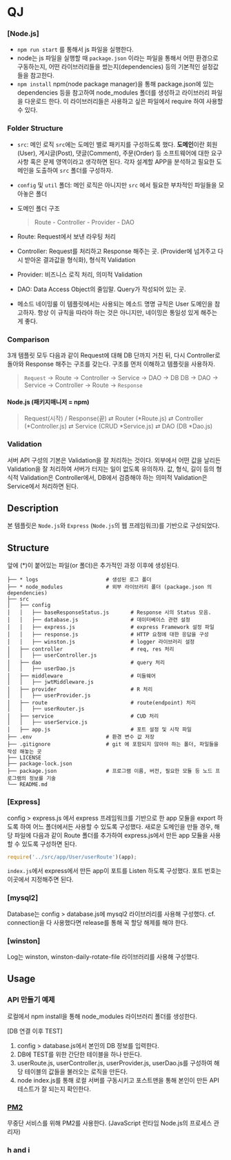 # QJ

### [Node.js]

- `npm run start` 를 통해서 js 파일을 실행한다.
- node는 js 파일을 실행할 때 `package.json` 이라는 파일을 통해서 어떤 환경으로 구동하는지, 어떤 라이브러리들을 썼는지(dependencies) 등의 기본적인 설정값 들을 참고한다.
- `npm install` npm(node package manager)을 통해 package.json에 있는 dependencies 등을 참고하여 node_modules 폴더를 생성하고 라이브러리 파일을 다운로드 한다. 이 라이브러리들은 사용하고 싶은 파일에서 require 하여 사용할 수 있다.

### Folder Structure

- `src`: 메인 로직
  `src`에는 도메인 별로 패키지를 구성하도록 했다. **도메인**이란 회원(User), 게시글(Post), 댓글(Comment), 주문(Order) 등 소프트웨어에 대한 요구사항 혹은 문제 영역이라고 생각하면 된다. 각자 설계할 APP을 분석하고 필요한 도메인을 도출하여 `src` 폴더를 구성하자.
- `config` 및 `util` 폴더: 메인 로직은 아니지만 `src` 에서 필요한 부차적인 파일들을 모아놓은 폴더
- 도메인 폴더 구조
  > Route - Controller - Provider - DAO
- Route: Request에서 보낸 라우팅 처리
- Controller: Request를 처리하고 Response 해주는 곳. (Provider에 넘겨주고 다시 받아온 결과값을 형식화), 형식적 Validation
- Provider: 비즈니스 로직 처리, 의미적 Validation
- DAO: Data Access Object의 줄임말. Query가 작성되어 있는 곳.

- 메소드 네이밍룰
  이 템플릿에서는 사용되는 메소드 명명 규칙은 User 도메인을 참고하자. 항상 이 규칙을 따라야 하는 것은 아니지만, 네이밍은 통일성 있게 해주는 게 좋다.

### Comparison

3개 템플릿 모두 다음과 같이 Request에 대해 DB 단까지 거친 뒤, 다시 Controller로 돌아와 Response 해주는 구조를 갖는다. 구조를 먼저 이해하고 템플릿을 사용하자.

> `Request` -> Route -> Controller -> Service -> DAO -> DB
> DB -> DAO -> Service -> Controller -> Route -> `Response`

#### Node.js (패키지매니저 = npm)

> Request(시작) / Response(끝) ⇄ Router (*Route.js) ⇄ Controller (*Controller.js) ⇄ Service (CRUD *Service.js) ⇄ DAO (DB *Dao.js)

### Validation

서버 API 구성의 기본은 Validation을 잘 처리하는 것이다. 외부에서 어떤 값을 날리든 Validation을 잘 처리하여 서버가 터지는 일이 없도록 유의하자.
값, 형식, 길이 등의 형식적 Validation은 Controller에서,
DB에서 검증해야 하는 의미적 Validation은 Service에서 처리하면 된다.

## Description

본 템플릿은 `Node.js`와 `Express` (`Node.js`의 웹 프레임워크)를 기반으로 구성되었다.

## Structure

앞에 (\*)이 붙어있는 파일(or 폴더)은 추가적인 과정 이후에 생성된다.

```
├── * logs                      # 생성된 로그 폴더
├── * node_modules              # 외부 라이브러리 폴더 (package.json 의 dependencies)
├── src
│   ├── config
│   │   ├── baseResponseStatus.js       # Response 시의 Status 모음.
│   │   ├── database.js                 # 데이터베이스 관련 설정
│   │   ├── express.js                  # express Framework 설정 파일
│   │   ├── response.js                 # HTTP 요청에 대한 응답을 구성
│   │   ├── winston.js                  # logger 라이브러리 설정
│   ├── controller                      # req, res 처리
│ 	│   ├── userController.js
│   ├── dao                             # query 처리
│ 	│   ├── userDao.js
│   ├── middleware                      # 미들웨어
│ 	│   ├── jwtMiddleware.js
│   ├── provider                        # R 처리
│ 	│   ├── userProvider.js
│   ├── route                           # route(endpoint) 처리
│ 	│   ├── userRouter.js
│   ├── service                         # CUD 처리
│ 	│   ├── userService.js
│   ├── app.js                          # 포트 설정 및 시작 파일
├── .env                        # 환경 변수 값 저장
├── .gitignore                  # git 에 포함되지 않아야 하는 폴더, 파일들을 작성 해놓는 곳
├── LICENSE
├── package-lock.json
├── package.json                # 프로그램 이름, 버전, 필요한 모듈 등 노드 프로그램의 정보를 기술
└── README.md
```

### [Express]

config > express.js 에서 express 프레임워크를 기반으로 한 app 모듈을 export 하도록 하여 어느 폴더에서든 사용할 수 있도록 구성했다.
새로운 도메인을 만들 경우, 해당 파일에 다음과 같이 Route 폴더를 추가하여 express.js에서 만든 app 모듈을 사용할 수 있도록 구성하면 된다.

```javascript
require('../src/app/User/userRoute')(app);
```

`index.js`에서 express에서 만든 app이 포트를 Listen 하도록 구성했다. 포트 번호는 이곳에서 지정해주면 된다.

### [mysql2]

Database는 config > database.js에 mysql2 라이브러리를 사용해 구성했다.
cf. connection을 다 사용했다면 release를 통해 꼭 할당 해제를 해야 한다.

### [winston]

Log는 winston, winston-daily-rotate-file 라이브러리를 사용해 구성했다.

## Usage

### API 만들기 예제

로컬에서 npm install을 통해 node_modules 라이브러리 폴더를 생성한다.

[DB 연결 이후 TEST]

1. config > database.js에서 본인의 DB 정보를 입력한다.
2. DB에 TEST를 위한 간단한 테이블을 하나 만든다.
3. userRoute.js, userController.js, userProvider.js, userDao.js를 구성하여 해당 테이블의 값들을 불러오는 로직을 만든다.
4. node index.js를 통해 로컬 서버를 구동시키고 포스트맨을 통해 본인이 만든 API 테스트가 잘 되는지 확인한다.

### [PM2](https://pm2.keymetrics.io/)

무중단 서비스를 위해 PM2를 사용한다. (JavaScript 런타임 Node.js의 프로세스 관리자)

### h and i
